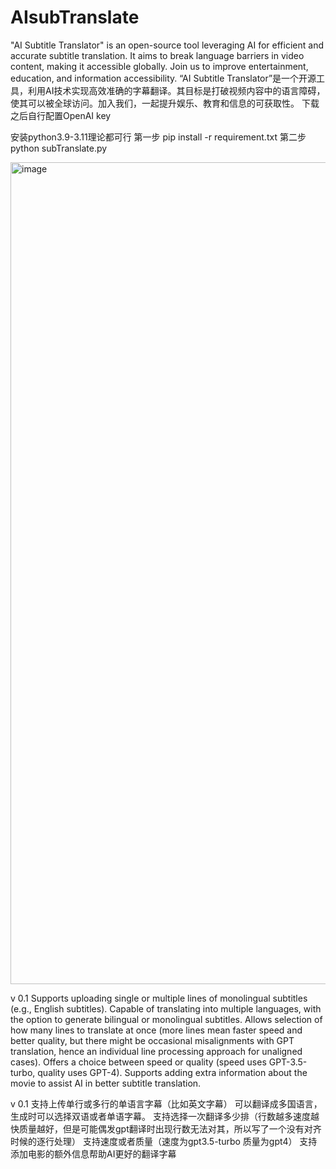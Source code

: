 # AIsubTranslate
"AI Subtitle Translator" is an open-source tool leveraging AI for efficient and accurate subtitle translation. It aims to break language barriers in video content, making it accessible globally. Join us to improve entertainment, education, and information accessibility.
“AI Subtitle Translator”是一个开源工具，利用AI技术实现高效准确的字幕翻译。其目标是打破视频内容中的语言障碍，使其可以被全球访问。加入我们，一起提升娱乐、教育和信息的可获取性。
下载之后自行配置OpenAI key

安装python3.9-3.11理论都可行
第一步
pip install -r requirement.txt
第二步
python subTranslate.py

<img width="1315" alt="image" src="https://github.com/kelvinhekelvin12399/AIsubTranslate/assets/135954737/d30a4585-c6ea-4b04-b4e5-9bcbe13f0663">


v 0.1
Supports uploading single or multiple lines of monolingual subtitles (e.g., English subtitles).
Capable of translating into multiple languages, with the option to generate bilingual or monolingual subtitles.
Allows selection of how many lines to translate at once (more lines mean faster speed and better quality, but there might be occasional misalignments with GPT translation, hence an individual line processing approach for unaligned cases).
Offers a choice between speed or quality (speed uses GPT-3.5-turbo, quality uses GPT-4).
Supports adding extra information about the movie to assist AI in better subtitle translation.

v 0.1
支持上传单行或多行的单语言字幕（比如英文字幕）
可以翻译成多国语言，生成时可以选择双语或者单语字幕。
支持选择一次翻译多少排（行数越多速度越快质量越好，但是可能偶发gpt翻译时出现行数无法对其，所以写了一个没有对齐时候的逐行处理）
支持速度或者质量（速度为gpt3.5-turbo 质量为gpt4）
支持添加电影的额外信息帮助AI更好的翻译字幕

